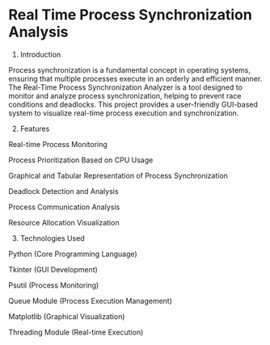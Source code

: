 # Real Time Process Synchronization Analysis

1. Introduction

Process synchronization is a fundamental concept in operating systems, ensuring that multiple processes execute in an orderly and efficient manner. The Real-Time Process Synchronization Analyzer is a tool designed to monitor and analyze process synchronization, helping to prevent race conditions and deadlocks. This project provides a user-friendly GUI-based system to visualize real-time process execution and synchronization.

2. Features

Real-time Process Monitoring

Process Prioritization Based on CPU Usage

Graphical and Tabular Representation of Process Synchronization

Deadlock Detection and Analysis

Process Communication Analysis

Resource Allocation Visualization

3. Technologies Used

Python (Core Programming Language)

Tkinter (GUI Development)

Psutil (Process Monitoring)

Queue Module (Process Execution Management)

Matplotlib (Graphical Visualization)

Threading Module (Real-time Execution)
